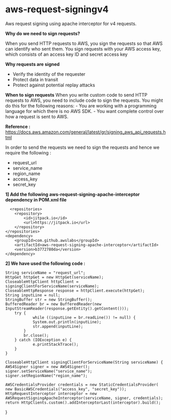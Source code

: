 # aws-request-signingv4

Aws request signing using apache interceptor for v4 requests.

**Why do we need to sign requests?**

When you send HTTP requests to AWS, you sign the requests so that AWS can identify who sent them. You sign requests with your AWS access key, which consists of an access key ID and secret access key

**Why requests are signed**

- Verify the identity of the requester
- Protect data in transit
- Protect against potential replay attacks

**When to sign requests**
When you write custom code to send HTTP requests to AWS, you need to include code to sign the requests. You might do this for the following reasons:
	- You are working with a programming language for which there is no AWS SDK.
	- You want complete control over how a request is sent to AWS.

**Reference :** https://docs.aws.amazon.com/general/latest/gr/signing_aws_api_requests.html

In order to send the requests we need to sign the requests and hence we require the following : 
- request_url
- service_name
- region_name
- access_key
- secret_key

**1] Add the following aws-request-signing-apache-interceptor dependency in POM.xml file**
               
      <repositories>
		<repository>
			<id>jitpack.io</id>
			<url>https://jitpack.io</url>
		</repository>
	</repositories>
	<dependency>
		<groupId>com.github.awslabs</groupId>
		<artifactId>aws-request-signing-apache-interceptor</artifactId>
		<version>b3772780da</version>
	</dependency>



**2] We have used the following code :**   

    String serviceName = "request_url";
	HttpGet httpGet = new HttpGet(serviceName);
	CloseableHttpClient httpClient = signingClientForServiceName(serviceName);
	CloseableHttpResponse response = httpClient.execute(httpGet);
	String inputLine = null;
	StringBuffer str = new StringBuffer();
    BufferedReader br = new BufferedReader(new InputStreamReader(response.getEntity().getContent()));
	    try {
		        while ((inputLine = br.readLine()) != null) {
			    System.out.println(inputLine);
			    str.append(inputLine);
		    }
		    br.close();
		} catch (IOException e) {
			    e.printStackTrace();
	    }
	}

	CloseableHttpClient signingClientForServiceName(String serviceName) {
	AWS4Signer signer = new AWS4Signer();
	signer.setServiceName("service_name");
	signer.setRegionName("region_name");

	AWSCredentialsProvider credentials = new StaticCredentialsProvider(
	new BasicAWSCredentials("access_key", "secret_key"));
	HttpRequestInterceptor interceptor = new  AWSRequestSigningApacheInterceptor(serviceName, signer, credentials);
	return HttpClients.custom().addInterceptorLast(interceptor).build();
}
